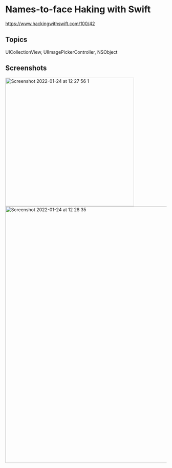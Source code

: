 # Names-to-face Haking with Swift

https://www.hackingwithswift.com/100/42

## Topics

UICollectionView, UIImagePickerController, NSObject


## Screenshots

<img width="402" alt="Screenshot 2022-01-24 at 12 27 56 1" src="https://user-images.githubusercontent.com/79315087/150775914-0386328e-4bef-43d1-a21c-34c4bcb60570.png">
<img width="803" alt="Screenshot 2022-01-24 at 12 28 35" src="https://user-images.githubusercontent.com/79315087/150775925-59440642-6b89-418f-bec2-d1a9d67dec08.png">
